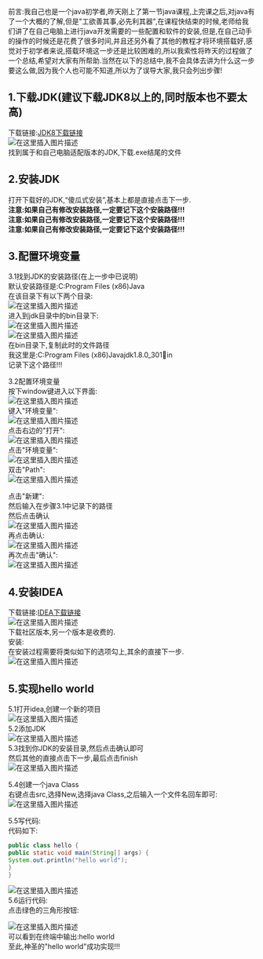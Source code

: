 
<BlogInfo id="409" title="java开发环境和开发工具的安装和使用" author="白日梦想猿" pv=0 read_times=0 pre_cost_time="155" category="java" tag_list="['开发环境', '              java', '              开发工具']" create_time="2021.08.31 15:53:18.892729" update_time="2021.08.31 15:57:36" />

前言:我自己也是一个java初学者,昨天刚上了第一节java课程,上完课之后,对java有了一个大概的了解,但是"工欲善其事,必先利其器",在课程快结束的时候,老师给我们讲了在自己电脑上进行java开发需要的一些配置和软件的安装,但是,在自己动手的操作的时候还是花费了很多时间,并且还另外看了其他的教程才将环境搭载好,感觉对于初学者来说,搭载环境这一步还是比较困难的,所以我索性将昨天的过程做了一个总结,希望对大家有所帮助.当然在以下的总结中,我不会具体去讲为什么这一步要这么做,因为我个人也可能不知道,所以为了误导大家,我只会列出步骤!

## 1.下载JDK(建议下载JDK8以上的,同时版本也不要太高)

下载链接:[JDK8下载链接](https://www.oracle.com/java/technologies/javase/javase-jdk8-downloads.html)  
![在这里插入图片描述](https://img-blog.csdnimg.cn/880c56dcd97a447fb465d038b20d2e3f.png?x-oss-process=image/watermark,type_ZHJvaWRzYW5zZmFsbGJhY2s,shadow_50,text_Q1NETiBAbGl0dGxl5Lqu772e,size_20,color_FFFFFF,t_70,g_se,x_16)  
找到属于和自己电脑适配版本的JDK,下载.exe结尾的文件

## 2.安装JDK

打开下载好的JDK,“傻瓜式安装”,基本上都是直接点击下一步.  
 **注意:如果自己有修改安装路径,一定要记下这个安装路径!!!**  
 **注意:如果自己有修改安装路径,一定要记下这个安装路径!!!**  
 **注意:如果自己有修改安装路径,一定要记下这个安装路径!!!**

## 3.配置环境变量

3.1找到JDK的安装路径(在上一步中已说明)  
默认安装路径是:C:Program Files (x86)Java  
在该目录下有以下两个目录:  
![在这里插入图片描述](https://img-blog.csdnimg.cn/bf8fbac0a0a64e29ab953a5c609659b2.png)  
进入到jdk目录中的bin目录下:  
![在这里插入图片描述](https://img-blog.csdnimg.cn/81bc41d82bc542dfaaa84a5664ced691.png)  
![在这里插入图片描述](https://img-blog.csdnimg.cn/18a3bc27872447369061e114b95790b7.png?x-oss-process=image/watermark,type_ZHJvaWRzYW5zZmFsbGJhY2s,shadow_50,text_Q1NETiBAbGl0dGxl5Lqu772e,size_20,color_FFFFFF,t_70,g_se,x_16)  
在bin目录下,复制此时的文件路径  
我这里是:C:Program Files (x86)Javajdk1.8.0_301in  
记录下这个路径!!!

3.2配置环境变量  
按下window键进入以下界面:  
![在这里插入图片描述](https://img-blog.csdnimg.cn/e414f837f8b14195b95479dce5775778.png?x-oss-process=image/watermark,type_ZHJvaWRzYW5zZmFsbGJhY2s,shadow_50,text_Q1NETiBAbGl0dGxl5Lqu772e,size_20,color_FFFFFF,t_70,g_se,x_16)  
键入"环境变量":  
![在这里插入图片描述](https://img-blog.csdnimg.cn/f6a5b298f8834383ba7cf8552bee36f3.png?x-oss-process=image/watermark,type_ZHJvaWRzYW5zZmFsbGJhY2s,shadow_50,text_Q1NETiBAbGl0dGxl5Lqu772e,size_20,color_FFFFFF,t_70,g_se,x_16)  
点击右边的"打开":  
![在这里插入图片描述](https://img-blog.csdnimg.cn/11329e92d11a4410b71856a1f2515865.png?x-oss-process=image/watermark,type_ZHJvaWRzYW5zZmFsbGJhY2s,shadow_50,text_Q1NETiBAbGl0dGxl5Lqu772e,size_20,color_FFFFFF,t_70,g_se,x_16)  
点击"环境变量":  
![在这里插入图片描述](https://img-blog.csdnimg.cn/4480ec3f190d4fb3962f4d47244fc87e.png?x-oss-process=image/watermark,type_ZHJvaWRzYW5zZmFsbGJhY2s,shadow_50,text_Q1NETiBAbGl0dGxl5Lqu772e,size_20,color_FFFFFF,t_70,g_se,x_16)  
双击"Path":  
![在这里插入图片描述](https://img-blog.csdnimg.cn/be05b77b71a843be8aeb604cb159c15b.png?x-oss-process=image/watermark,type_ZHJvaWRzYW5zZmFsbGJhY2s,shadow_50,text_Q1NETiBAbGl0dGxl5Lqu772e,size_20,color_FFFFFF,t_70,g_se,x_16)

点击"新建":  
然后输入在步骤3.1中记录下的路径  
然后点击确认  
![在这里插入图片描述](https://img-blog.csdnimg.cn/142bd9281abc423bb338dee48fcaab01.png?x-oss-process=image/watermark,type_ZHJvaWRzYW5zZmFsbGJhY2s,shadow_50,text_Q1NETiBAbGl0dGxl5Lqu772e,size_20,color_FFFFFF,t_70,g_se,x_16)  
再点击确认:  
![在这里插入图片描述](https://img-blog.csdnimg.cn/c658faca32fa49b09dcac81d680adef8.png?x-oss-process=image/watermark,type_ZHJvaWRzYW5zZmFsbGJhY2s,shadow_50,text_Q1NETiBAbGl0dGxl5Lqu772e,size_20,color_FFFFFF,t_70,g_se,x_16)  
再次点击"确认":  
![在这里插入图片描述](https://img-blog.csdnimg.cn/7c88a597f9b04535a399263c76ae9330.png?x-oss-process=image/watermark,type_ZHJvaWRzYW5zZmFsbGJhY2s,shadow_50,text_Q1NETiBAbGl0dGxl5Lqu772e,size_19,color_FFFFFF,t_70,g_se,x_16)

  

## 4.安装IDEA

下载链接:[IDEA下载链接](https://www.jetbrains.com/idea/download/#section=windows)  
![在这里插入图片描述](https://img-blog.csdnimg.cn/ba292c955cb94df798559c0d470050a4.png?x-oss-process=image/watermark,type_ZHJvaWRzYW5zZmFsbGJhY2s,shadow_50,text_Q1NETiBAbGl0dGxl5Lqu772e,size_20,color_FFFFFF,t_70,g_se,x_16)  
下载社区版本,另一个版本是收费的.  
安装:  
在安装过程需要将类似如下的选项勾上,其余的直接下一步.  
![在这里插入图片描述](https://img-blog.csdnimg.cn/99fa5a7dc74647819bca5bb88cb731ac.png)

  

## 5.实现hello world

5.1打开idea,创建一个新的项目  
![在这里插入图片描述](https://img-blog.csdnimg.cn/331ecc34f9cd43cab436ed67e97f7361.png?x-oss-process=image/watermark,type_ZHJvaWRzYW5zZmFsbGJhY2s,shadow_50,text_Q1NETiBAbGl0dGxl5Lqu772e,size_20,color_FFFFFF,t_70,g_se,x_16)  
5.2添加JDK  
![在这里插入图片描述](https://img-blog.csdnimg.cn/a2488927614247a09912ad80d212f8e1.png?x-oss-process=image/watermark,type_ZHJvaWRzYW5zZmFsbGJhY2s,shadow_50,text_Q1NETiBAbGl0dGxl5Lqu772e,size_20,color_FFFFFF,t_70,g_se,x_16)  
5.3找到你JDK的安装目录,然后点击确认即可  
然后其他的直接点击下一步,最后点击finish  
![在这里插入图片描述](https://img-blog.csdnimg.cn/8418e54ef15748d295478cc4e744ae76.png?x-oss-process=image/watermark,type_ZHJvaWRzYW5zZmFsbGJhY2s,shadow_50,text_Q1NETiBAbGl0dGxl5Lqu772e,size_20,color_FFFFFF,t_70,g_se,x_16)  

5.4创建一个java Class  
右键点击src,选择New,选择java Class,之后输入一个文件名回车即可:  
![在这里插入图片描述](https://img-blog.csdnimg.cn/9fa4484e84e64925bc3abe07218c9a54.png?x-oss-process=image/watermark,type_ZHJvaWRzYW5zZmFsbGJhY2s,shadow_50,text_Q1NETiBAbGl0dGxl5Lqu772e,size_20,color_FFFFFF,t_70,g_se,x_16)  

5.5写代码:  
代码如下:  
```java
public class hello {  
public static void main(String[] args) {  
System.out.println("hello world");  
}  
} 
```  
 
![在这里插入图片描述](https://img-blog.csdnimg.cn/2b49092159e942f1a3ccfafe07a79d43.png?x-oss-process=image/watermark,type_ZHJvaWRzYW5zZmFsbGJhY2s,shadow_50,text_Q1NETiBAbGl0dGxl5Lqu772e,size_20,color_FFFFFF,t_70,g_se,x_16)  
5.6运行代码:  
点击绿色的三角形按钮:  

![在这里插入图片描述](https://img-blog.csdnimg.cn/36015d61454c4a23b58793229f91bcd6.png?x-oss-process=image/watermark,type_ZHJvaWRzYW5zZmFsbGJhY2s,shadow_50,text_Q1NETiBAbGl0dGxl5Lqu772e,size_20,color_FFFFFF,t_70,g_se,x_16)  
可以看到在终端中输出:hello world  
至此,神圣的"hello world"成功实现!!!  